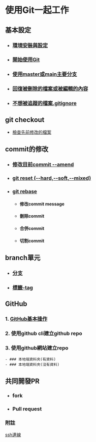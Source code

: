# 使用Git一起工作

## 基本設定
- ### [環境安裝與設定](./環境安裝與設定)
- ### [開始使用Git](./開始使用Git)
- ### [使用master或main主要分支](./使用master主要分支)
- ### [回復被刪除的檔案或被編輯的內容](./回復被刪除的檔案或被編輯的內容)
- ### [不想被追蹤的檔案.gitignore](./不想被追蹤的檔案)

## git checkout
- [檢查先前修改的檔案](檢查先前修改的檔案)

## commit的修改
- ### [修改目前commit --amend](./修改目前commit)
- ### [git reset (--hard,--soft,--mixed)](./git_reset/)
- ### [git rebase](./git_rebase)
	- #### 修改commit message
	- #### 刪除commit 
	- #### 合併commit
	- #### 切割commit

## branch單元
- ### [分支](./分支)
- ### [標籤-tag](./tag)
## GitHub
### 1. [GitHub基本操作](./github)
### 2. 使用github cli建立github repo
### 3. 使用github網站建立repo
	- ### 本地端資料夾(有資料)
	- ### 本地端資料夾(沒有資料)

## 共同開發PR
- ### fork
- ### Pull request

### 附註
[ssh連線](./ssh/)


